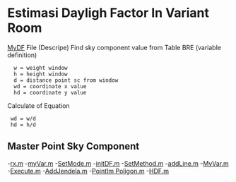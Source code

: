 
# Estimasi Dayligh Factor In Variant Room

[MyDF](https://github.com/anagdesa/Daylight_Factor/blob/master/MyDF.m) File (Descripe)
Find sky component value from Table BRE (variable definition)

      w = weight window
      h = height window
      d = distance point sc from window
      wd = coordinate x value
      hd = coordinate y value

Calculate of Equation
     
     wd = w/d    
     hd = h/d   
     
## Master Point Sky Component

-[rx.m](https://github.com/anagdesa/Daylight_Factor/blob/master/AddJendela.m)
-[myVar.m](https://github.com/anagdesa/Daylight_Factor/blob/master/myVar.m)
-[SetMode.m](https://github.com/anagdesa/Daylight_Factor/blob/master/SetMode.m)
-[initDF.m](https://github.com/anagdesa/Daylight_Factor/blob/master/initDF.m)
-[SetMethod.m](https://github.com/anagdesa/Daylight_Factor/blob/master/SetMethod.m)
-[addLine.m](https://github.com/anagdesa/Daylight_Factor/blob/master/addLine.m)
-[MyVar.m](https://github.com/anagdesa/Daylight_Factor/blob/master/MyVar.m)
-[Execute.m](https://github.com/anagdesa/Daylight_Factor/blob/master/Execute.m)
-[AddJendela.m](https://github.com/anagdesa/Daylight_Factor/blob/master/AddJendela.m)
-[PointIm Poligon.m](https://github.com/anagdesa/Daylight_Factor/blob/master/PointInPoligon.m)
-[HDF.m](https://github.com/anagdesa/Daylight_Factor/blob/master/HDF.m)

